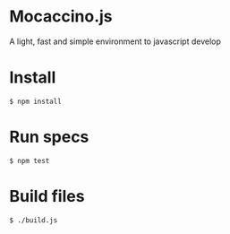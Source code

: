 Mocaccino.js
===========

A light, fast and simple environment to javascript develop

Install
=======

    $ npm install

Run specs
=========

    $ npm test
    
Build files
===========

    $ ./build.js
